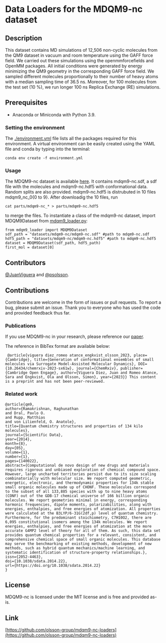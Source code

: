 # Data Loaders for the MDQM9-nc dataset

## Description
This dataset contains MD simulations of 12,506 non-cyclic molecules from the QM9 dataset in vacuum and room temperature using the GAFF force field. We carried out these simulations using the openmmforcefields and OpenMM packages. All initial conditions were generated by energy minimizing the QM9 geometry in the corresponding GAFF force field. We sampled different molecules proportionally to their number of heavy atoms with a median sampling time of 36.5 ns. Moreover, for 100 molecules from the test set (10 %), we run longer 100 ns Replica Exchange (RE) simulations.

## Prerequisites
* Anaconda or Miniconda with Python 3.9.

### Setting the environment
The [./environment.yml](./environment.yml) file lists all the packages required for this environment. A virtual environment can be easily created using the YAML file and conda by typing into the terminal:

```
conda env create -f environment.yml
```

### Usage
The MDQM9-nc dataset is available [here](https://zenodo.org/records/10579242?token=eyJhbGciOiJIUzUxMiJ9.eyJpZCI6ImY1MjMyZTY2LWYwMzUtNDg3NC05ODFhLWQ3ODE1M2QyYTdjMiIsImRhdGEiOnt9LCJyYW5kb20iOiI1ZWNkNjQ2Mzg2NThjNzFlYjk0YmE3MmNiOTZlM2IyNSJ9.V1BbyB7fINU4wEiht5l19B0JpDyWpA2OGaAbO1wbNAM3jwFEUM_Us13Y7bjRPPcP8S3q9OjSrS2_o41Sx0VCXg). It contains mdqm9-nc.sdf, a sdf file with the molecules and mdqm9-nc.hdf5 with conformational data. Random splits are also provided.
mdqm9-nc.hdf5 is distrubuted in 10 files mdqm9_nc_0{0 to 9}. After downloadig the 10 files, run 
```
cat parts/mdqm9-nc_* > parts/mdqm9-nc.hdf5
```
to merge the files. To instantiate a class of the mdqm9-nc dataset, import MDQM9Dataset from [mdqm9_loader.py](./mdqm9_loader.py):
```
from mdqm9_loader import MDQM9Dataset
sdf_path = "datasets/mdqm9-nc/mdqm9-nc.sdf" #path to mdqm9-nc.sdf
hdf5_path = "datasets/mdqm9-nc/mdqm9-nc.hdf5" #path to mdqm9-nc.hdf5
dataset = MDQM9Dataset(sdf_path, hdf5_path)
first_mol = dataset[0]
```


## Contributors
[@JuanViguera](https://www.github.com/JuanViguera) and [@psolsson](https://github.com/psolsson).

## Contributions
Contributions are welcome in the form of issues or pull requests. To report a bug, please submit an issue. Thank you to everyone who has used the code and provided feedback thus far.

### Publications
If you use MDQM9-nc in your research, please reference our [paper](https://doi.org/10.26434/chemrxiv-2023-sx61w).

The reference in BibTex format are available below:

```
 @article{viguera diez_romeo atance_engkvist_olsson_2023, place={Cambridge}, title={Generation of conformational ensembles of small molecules via Surrogate Model-Assisted Molecular Dynamics}, DOI={10.26434/chemrxiv-2023-sx61w}, journal={ChemRxiv}, publisher={Cambridge Open Engage}, author={Viguera Diez, Juan and Romeo Atance, Sara and Engkvist, Ola and Olsson, Simon}, year={2023}} This content is a preprint and has not been peer-reviewed.
```

### Related work
```
@article{qm9,
author={Ramakrishnan, Raghunathan
and Dral, Pavlo O.
and Rupp, Matthias
and von Lilienfeld, O. Anatole},
title={Quantum chemistry structures and properties of 134 kilo molecules},
journal={Scientific Data},
year={2014},
month={8},
day={05},
volume={1},
number={1},
pages={140022},
abstract={Computational de novo design of new drugs and materials requires rigorous and unbiased exploration of chemical compound space. However, large uncharted territories persist due to its size scaling combinatorially with molecular size. We report computed geometric, energetic, electronic, and thermodynamic properties for 134k stable small organic molecules made up of CHONF. These molecules correspond to the subset of all 133,885 species with up to nine heavy atoms (CONF) out of the GDB-17 chemical universe of 166 billion organic molecules. We report geometries minimal in energy, corresponding harmonic frequencies, dipole moments, polarizabilities, along with energies, enthalpies, and free energies of atomization. All properties were calculated at the B3LYP/6-31G(2df,p) level of quantum chemistry. Furthermore, for the predominant stoichiometry, C7H10O2, there are 6,095 constitutional isomers among the 134k molecules. We report energies, enthalpies, and free energies of atomization at the more accurate G4MP2 level of theory for all of them. As such, this data set provides quantum chemical properties for a relevant, consistent, and comprehensive chemical space of small organic molecules. This database may serve the benchmarking of existing methods, development of new methods, such as hybrid quantum mechanics/machine learning, and systematic identification of structure-property relationships.},
issn={2052-4463},
doi={10.1038/sdata.2014.22},
url={https://doi.org/10.1038/sdata.2014.22}
}
```

## License
MDQM9-nc is licensed under the MIT license and is free and provided as-is.

## Link
[https://github.com/olsson-group/mdqm9-nc-loaders](https://github.com/olsson-group/mdqm9-nc-loaders)
